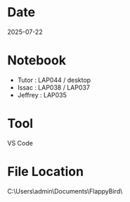 # Date
2025-07-22

# Notebook
- Tutor : LAP044 / desktop
- Issac : LAP038 / LAP037
- Jeffrey : LAP035

# Tool
VS Code

# File Location
C:\Users\admin\Documents\FlappyBird\

